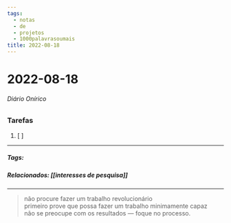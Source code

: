 ```yaml
---
tags:
  - notas
  - de
  - projetos
  - 1000palavrasoumais
title: 2022-08-18  
---
```


# 2022-08-18  

###### Diário Onírico

>

### Tarefas

1. [ ]  

---

##### Tags:

##### Relacionados: [[interesses de pesquisa]]

---

> não procure fazer um trabalho revolucionário  
primeiro prove que possa fazer um trabalho minimamente capaz  
não se preocupe com os resultados — foque no processo.
